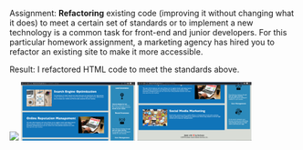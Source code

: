 Assignment: **Refactoring** existing code (improving it without changing what it does) to meet a certain set of standards or to implement a new technology is a common task for front-end and junior developers. For this particular homework assignment, a marketing agency has hired you to refactor an existing site to make it more accessible.


Result: I refactored HTML code to meet the standards above. 

<img src="./assets/images/screen-shot-1.png" width="200px">
<img src="./assets/images/screen-shot-2.png" width="200px">
<img src="./assets/images/screen-shot-3.png" width="200px">